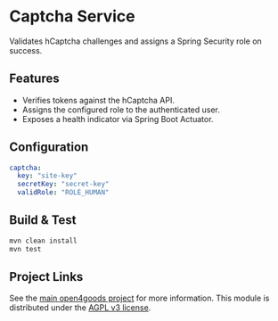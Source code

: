 # Captcha Service

Validates hCaptcha challenges and assigns a Spring Security role on success.

## Features

- Verifies tokens against the hCaptcha API.
- Assigns the configured role to the authenticated user.
- Exposes a health indicator via Spring Boot Actuator.

## Configuration

```yaml
captcha:
  key: "site-key"
  secretKey: "secret-key"
  validRole: "ROLE_HUMAN"
```

## Build & Test

```bash
mvn clean install
mvn test
```

## Project Links

See the [main open4goods project](../../README.md) for more information.
This module is distributed under the [AGPL v3 license](../../LICENSE).
